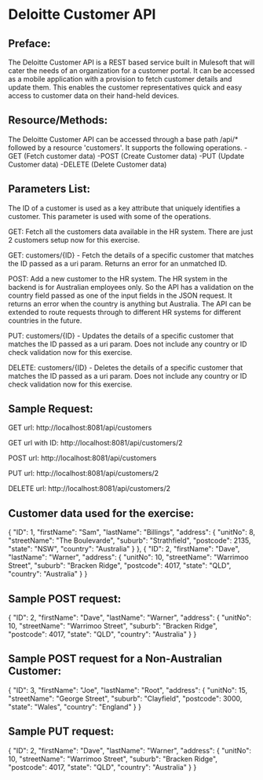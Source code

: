 # Deloitte Customer API

## Preface:

The Deloitte Customer API is a REST based service built in Mulesoft that will cater the needs of an organization for a customer portal.
It can be accessed as a mobile application with a provision to fetch customer details and update them. This enables the customer representatives quick and easy access to customer data on their hand-held devices.

## Resource/Methods:

The Deloitte Customer API can be accessed through a base path /api/* followed by a resource 'customers'. It supports the following operations.
 -GET (Fetch customer data)
 -POST (Create Customer data)
 -PUT (Update Customer data)
 -DELETE (Delete Customer data)
 
## Parameters List:

The ID of a customer is used as a key attribute that uniquely identifies a customer. This parameter is used with some of the operations.
 
GET: Fetch all the customers data available in the HR system. There are just 2 customers setup now for this exercise.
 
GET: customers/{ID} - Fetch the details of a specific customer that matches the ID passed as a uri param. Returns an error for an unmatched ID.

POST: Add a new customer to the HR system. The HR system in the backend is for Australian employees only. So the API has a validation on the country field passed as one of the input fields in the JSON request. It returns an error when the country is anything but Australia. The API can be extended to route requests through to different HR systems for different countries in the future.

PUT: customers/{ID} - Updates the details of a specific customer that matches the ID passed as a uri param. Does not include any country or ID check validation now for this exercise.

DELETE: customers/{ID} - Deletes the details of a specific customer that matches the ID passed as a uri param. Does not include any country or ID check validation now for this exercise.

## Sample Request:

GET url: http://localhost:8081/api/customers

GET url with ID: http://localhost:8081/api/customers/2

POST url: http://localhost:8081/api/customers

PUT url: http://localhost:8081/api/customers/2

DELETE url: http://localhost:8081/api/customers/2


## Customer data used for the exercise:

 {
    "ID": 1,
    "firstName": "Sam",
    "lastName": "Billings",
    "address": {
      "unitNo": 8,
      "streetName": "The Boulevarde",
      "suburb": "Strathfield",
      "postcode": 2135,
      "state": "NSW",
      "country": "Australia"
    }
  },
  {
    "ID": 2,
    "firstName": "Dave",
    "lastName": "Warner",
    "address": {
      "unitNo": 10,
      "streetName": "Warrimoo Street",
      "suburb": "Bracken Ridge",
      "postcode": 4017,
      "state": "QLD",
      "country": "Australia"
    }
  }


## Sample POST request:

{
    "ID": 2,
    "firstName": "Dave",
    "lastName": "Warner",
    "address": {
      "unitNo": 10,
      "streetName": "Warrimoo Street",
      "suburb": "Bracken Ridge",
      "postcode": 4017,
      "state": "QLD",
      "country": "Australia"
    }
  }
  
## Sample POST request for a Non-Australian Customer:

{
    "ID": 3,
    "firstName": "Joe",
    "lastName": "Root",
    "address": {
      "unitNo": 15,
      "streetName": "George Street",
      "suburb": "Clayfield",
      "postcode": 3000,
      "state": "Wales",
      "country": "England"
    }
  }


## Sample  PUT request:

{
    "ID": 2,
    "firstName": "Dave",
    "lastName": "Warner",
    "address": {
      "unitNo": 10,
      "streetName": "Warrimoo Street",
      "suburb": "Bracken Ridge",
      "postcode": 4017,
      "state": "QLD",
      "country": "Australia"
    }
  }


